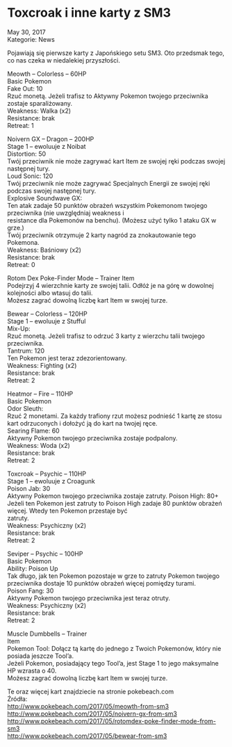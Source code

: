 # Toxcroak i inne karty z SM3

May 30, 2017  
Kategorie: News

Pojawiają się pierwsze karty z Japońskiego setu SM3. Oto przedsmak tego, co nas czeka w niedalekiej przyszłości.  

Meowth – Colorless – 60HP  
Basic Pokemon  
Fake Out: 10  
Rzuć monetą. Jeżeli trafisz to Aktywny Pokemon twojego przeciwnika zostaje sparaliżowany.  
Weakness: Walka (x2)  
Resistance: brak  
Retreat: 1  

Noivern GX – Dragon – 200HP  
Stage 1 – ewoluuje z Noibat  
Distortion: 50  
Twój przeciwnik nie może zagrywać kart Item ze swojej ręki podczas swojej następnej tury.  
Loud Sonic: 120  
Twój przeciwnik nie może zagrywać Specjalnych Energii ze swojej ręki podczas swojej następnej tury.  
Explosive Soundwave GX:  
Ten atak zadaje 50 punktów obrażeń wszystkim Pokemonom twojego przeciwnika (nie uwzględniaj weakness i  
resistance dla Pokemonów na benchu). (Możesz użyć tylko 1 ataku GX w grze.)  
Twój przeciwnik otrzymuje 2 karty nagród za znokautowanie tego Pokemona.  
Weakness: Baśniowy (x2)  
Resistance: brak  
Retreat: 0

Rotom Dex Poke-Finder Mode – Trainer
Item  
Podejrzyj 4 wierzchnie karty ze swojej talii. Odłóż je na górę w dowolnej kolejności albo wtasuj do talii.  
Możesz zagrać dowolną liczbę kart Item w swojej turze.  

Bewear – Colorless – 120HP  
Stage 1 – ewoluuje z Stufful  
Mix-Up:   
Rzuć monetą. Jeżeli trafisz to odrzuć 3 karty z wierzchu talii twojego przeciwnika.  
Tantrum: 120  
Ten Pokemon jest teraz zdezorientowany.  
Weakness: Fighting (x2)  
Resistance: brak  
Retreat: 2  

Heatmor – Fire – 110HP  
Basic Pokemon  
Odor Sleuth:   
Rzuć 2 monetami. Za każdy trafiony rzut możesz podnieść 1 kartę ze stosu kart odrzuconych i dołożyć ją do kart na twojej ręce.  
Searing Flame: 60  
Aktywny Pokemon twojego przeciwnika zostaje podpalony.  
Weakness: Woda (x2)  
Resistance: brak  
Retreat: 2  

Toxcroak – Psychic – 110HP  
Stage 1 – ewoluuje z Croagunk  
Poison Jab: 30  
Aktywny Pokemon twojego przeciwnika zostaje zatruty.
Poison High: 80+  
Jeżeli ten Pokemon jest zatruty to Poison High zadaje 80 punktów obrażeń więcej. Wtedy ten Pokemon przestaje być  
zatruty.  
Weakness: Psychiczny (x2)  
Resistance: brak  
Retreat: 2  

Seviper – Psychic – 100HP  
Basic Pokemon  
Ability: Poison Up  
Tak długo, jak ten Pokemon pozostaje w grze to zatruty Pokemon twojego przeciwnika dostaje 10 punktów obrażeń więcej pomiędzy turami.  
Poison Fang: 30  
Aktywny Pokemon twojego przeciwnika jest teraz otruty.  
Weakness: Psychiczny (x2)  
Resistance: brak  
Retreat: 2  

Muscle Dumbbells – Trainer  
Item  
Pokemon Tool: Dołącz tą kartę do jednego z Twoich Pokemonów, który nie posiada jeszcze Tool’a.  
Jeżeli Pokemon, posiadający tego Tool’a, jest Stage 1 to jego maksymalne HP wzrasta o 40.  
Możesz zagrać dowolną liczbę kart Item w swojej turze.  

Te oraz więcej kart znajdziecie na stronie pokebeach.com  
Źródła:    
http://www.pokebeach.com/2017/05/meowth-from-sm3    
http://www.pokebeach.com/2017/05/noivern-gx-from-sm3    
http://www.pokebeach.com/2017/05/rotomdex-poke-finder-mode-from-sm3    
http://www.pokebeach.com/2017/05/bewear-from-sm3